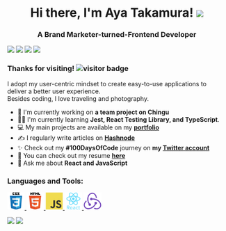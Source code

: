 <h1 align="center">Hi there, I'm Aya Takamura! <img src="https://raw.githubusercontent.com/MartinHeinz/MartinHeinz/master/wave.gif" width="30px"></h1>
<h3 align="center">A Brand Marketer-turned-Frontend Developer</h3>

[<img src="https://img.shields.io/badge/Portfolio-000000?style=flat" />](https://ayarmkt.github.io/portfolio/) [<img src="https://img.shields.io/badge/LinkedIn-0077B5?style=flat&logo=linkedin&logoColor=white" />](https://www.linkedin.com/in/aya-t/) [<img src="https://img.shields.io/badge/Twitter-1DA1F2?style=flat&logo=twitter&logoColor=white" />](https://twitter.com/ayarmkt_) [<img src="https://img.shields.io/badge/Hashnode-2962FF?style=flat&logo=hashnode&logoColor=white" />](https://ayatakamura.hashnode.dev/)


### Thanks for visiting! ![visitor badge](https://visitor-badge.glitch.me/badge?page_id=ayarmkt.visitor-badge)

I adopt my user-centric mindset to create easy-to-use applications to deliver a better user experience. <br>Besides coding, I love traveling and photography.



- 🔭 I'm currently working on **a team project on Chingu**
- 👩‍💻 I'm currently learning **Jest, React Testing Library, and TypeScript**.
- 💻 My main projects are available on my **[portfolio](https://ayarmkt.github.io/portfolio/)**
- ✍️ I regularly write articles on **[Hashnode](https://ayatakamura.hashnode.dev/)**
- ✨ Check out my **#100DaysOfCode** journey on **my [Twitter account](https://twitter.com/ayarmkt_)**
- 📝 You can check out my resume **[here](https://ayarmkt.github.io/portfolio/static/media/CV_Aya%20Takamura.54a91be1.pdf)**
- 💬 Ask me about **React and JavaScript**

<h3 align="left">Languages and Tools:</h3>
<p align="left"> <a href="https://www.w3schools.com/css/" target="_blank"> <img src="https://raw.githubusercontent.com/devicons/devicon/master/icons/css3/css3-original-wordmark.svg" alt="css3" width="40" height="40"/> </a> <a href="https://www.w3.org/html/" target="_blank"> <img src="https://raw.githubusercontent.com/devicons/devicon/master/icons/html5/html5-original-wordmark.svg" alt="html5" width="40" height="40"/> </a> <a href="https://developer.mozilla.org/en-US/docs/Web/JavaScript" target="_blank"> <img src="https://raw.githubusercontent.com/devicons/devicon/master/icons/javascript/javascript-original.svg" alt="javascript" width="40" height="40"/> </a> <a href="https://reactjs.org/" target="_blank"> <img src="https://raw.githubusercontent.com/devicons/devicon/master/icons/react/react-original-wordmark.svg" alt="react" width="40" height="40"/> </a> <a href="https://redux.js.org" target="_blank"> <img src="https://raw.githubusercontent.com/devicons/devicon/master/icons/redux/redux-original.svg" alt="redux" width="40" height="40"/> </a> </p>

<img height="180em" src="https://github-readme-stats.vercel.app/api?username=ayarmkt&show_icons=true&hide_border=false&&count_private=true&include_all_commits=true&theme=radical" /> <img height="220em" src="https://github-readme-stats.vercel.app/api/top-langs?username=ayarmkt&show_icons=true&hide_border=false&&count_private=true&include_all_commits=true&theme=radical" />
